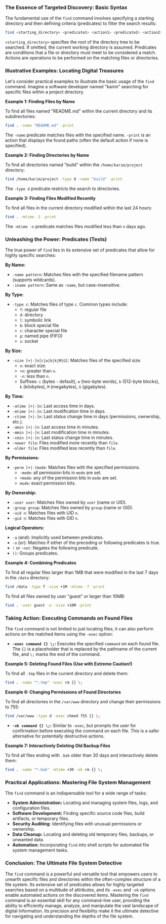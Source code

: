 ### The Essence of Targeted Discovery: Basic Syntax

The fundamental use of the `find` command involves specifying a starting directory and then defining criteria (predicates) to filter the search results:

```bash
find <starting_directory> <predicate1> <action1> <predicate2> <action2> ...
```

`<starting_directory>` specifies the root of the directory tree to be searched. If omitted, the current working directory is assumed. Predicates are conditions that a file or directory must meet to be considered a match. Actions are operations to be performed on the matching files or directories.

### Illustrative Examples: Locating Digital Treasures

Let's consider practical examples to illustrate the basic usage of the `find` command. Imagine a software developer named "karim" searching for specific files within a project directory.

**Example 1: Finding Files by Name**

To find all files named "README.md" within the current directory and its subdirectories:

```bash
find . -name "README.md" -print
```

The `-name` predicate matches files with the specified name. `-print` is an action that displays the found paths (often the default action if none is specified).

**Example 2: Finding Directories by Name**

To find all directories named "build" within the `/home/karim/project` directory:

```bash
find /home/karim/project -type d -name "build" -print
```

The `-type d` predicate restricts the search to directories.

**Example 3: Finding Files Modified Recently**

To find all files in the current directory modified within the last 24 hours:

```bash
find . -mtime -1 -print
```

The `-mtime -n` predicate matches files modified less than `n` days ago.

### Unleashing the Power: Predicates (Tests)

The true power of `find` lies in its extensive set of predicates that allow for highly specific searches:

**By Name:**

- `-name pattern`: Matches files with the specified filename pattern (supports wildcards).
- `-iname pattern`: Same as `-name`, but case-insensitive.

**By Type:**

- `-type c`: Matches files of type `c`. Common types include:
  - `f`: regular file
  - `d`: directory
  - `l`: symbolic link
  - `b`: block special file
  - `c`: character special file
  - `p`: named pipe (FIFO)
  - `s`: socket

**By Size:**

- `-size [+|-]n[c|w|b|k|M|G]`: Matches files of the specified size.
  - `n`: exact size.
  - `+n`: greater than `n`.
  - `-n`: less than `n`.
  - Suffixes: `c` (bytes - default), `w` (two-byte words), `b` (512-byte blocks), `k` (kilobytes), `M` (megabytes), `G` (gigabytes).

**By Time:**

- `-atime [+|-]n`: Last access time in days.
- `-mtime [+|-]n`: Last modification time in days.
- `-ctime [+|-]n`: Last status change time in days (permissions, ownership, etc.).
- `-amin [+|-]n`: Last access time in minutes.
- `-mmin [+|-]n`: Last modification time in minutes.
- `-cmin [+|-]n`: Last status change time in minutes.
- `-newer file`: Files modified more recently than `file`.
- `-older file`: Files modified less recently than `file`.

**By Permissions:**

- `-perm [+|-]mode`: Matches files with the specified permissions.
  - `-mode`: all permission bits in `mode` are set.
  - `+mode`: any of the permission bits in `mode` are set.
  - `mode`: exact permission bits.

**By Ownership:**

- `-user user`: Matches files owned by `user` (name or UID).
- `-group group`: Matches files owned by `group` (name or GID).
- `-uid n`: Matches files with UID `n`.
- `-gid n`: Matches files with GID `n`.

**Logical Operators:**

- `-a` (and): Implicitly used between predicates.
- `-o` (or): Matches if either of the preceding or following predicates is true.
- `!` or `-not`: Negates the following predicate.
- `()`: Groups predicates.

**Example 4: Combining Predicates**

To find all regular files larger than 1MB that were modified in the last 7 days in the `/data` directory:

```bash
find /data -type f -size +1M -mtime -7 -print
```

To find all files owned by user "guest" or larger than 10MB:

```bash
find . -user guest -o -size +10M -print
```

### Taking Action: Executing Commands on Found Files

The `find` command is not limited to just locating files; it can also perform actions on the matched items using the `-exec` option:

- **`-exec command {} \;`:** Executes the specified `command` on each found file. The `{}` is a placeholder that is replaced by the pathname of the current file, and `\;` marks the end of the command.

**Example 5: Deleting Found Files (Use with Extreme Caution!)**

To find all `.tmp` files in the current directory and delete them:

```bash
find . -name "*.tmp" -exec rm {} \;
```

**Example 6: Changing Permissions of Found Directories**

To find all directories in the `/var/www` directory and change their permissions to 755:

```bash
find /var/www -type d -exec chmod 755 {} \;
```

- **`-ok command {} \;`:** Similar to `-exec`, but prompts the user for confirmation before executing the command on each file. This is a safer alternative for potentially destructive actions.

**Example 7: Interactively Deleting Old Backup Files**

To find all files ending with `.bak` older than 30 days and interactively delete them:

```bash
find . -name "*.bak" -mtime +30 -ok rm {} \;
```

### Practical Applications: Mastering File System Management

The `find` command is an indispensable tool for a wide range of tasks:

- **System Administration:** Locating and managing system files, logs, and configuration files.
- **Software Development:** Finding specific source code files, build artifacts, or temporary files.
- **Security Auditing:** Identifying files with unusual permissions or ownership.
- **Data Cleanup:** Locating and deleting old temporary files, backups, or unwanted data.
- **Automation:** Incorporating `find` into shell scripts for automated file system management tasks.

### Conclusion: The Ultimate File System Detective

The `find` command is a powerful and versatile tool that empowers users to unearth specific files and directories within the often-complex structure of a file system. Its extensive set of predicates allows for highly targeted searches based on a multitude of attributes, and its `-exec` and `-ok` options enable automated actions on the discovered items. Mastering the `find` command is an essential skill for any command-line user, providing the ability to efficiently manage, analyze, and manipulate the vast landscape of digital information. Its precision and flexibility make it the ultimate detective for navigating and understanding the depths of the file system.
